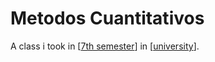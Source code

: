 ---
---

# Metodos Cuantitativos

A class i took in [[7th semester]] in [[university]].


[//begin]: # "Autogenerated link references for markdown compatibility"
[7th semester]: ../7th-semester "7th Semester"
[university]: ../../university "University"
[//end]: # "Autogenerated link references"